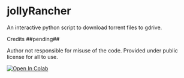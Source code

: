 # jollyRancher
An interactive python script to download torrent files to gdrive.

Credits 
  ##pending##

Author not responsible for misuse of the code. Provided under public license for all to use.

[![Open In Colab](https://colab.research.google.com/assets/colab-badge.svg)](https://github.com/cookieDroid/jollyRancher/blob/main/main.ipynb)
